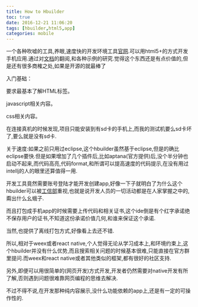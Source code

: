 ```yaml
---
title: How to Hbuilder
toc: true
date: 2016-12-21 11:06:20
tags: [hbuilder,html5,app]
categories: mobile
---
```

一个各种吹嘘的工具,养眼,速度快的开发环境工具[官网](http://dcloud.io/).可以用html5+的方式开发手机应用.通过对[文档](http://ask.dcloud.net.cn/docs/)的翻阅,和各种示例的研究.觉得这个东西还是有点价值的,但是还有很多商榷之处,如果是开源的就最棒了

<!--more-->

入门基础：

要求最基本了解HTML标签。

javascript相关内容。

css相关内容。


在连接真机的时候发现,项目只能安装到有sd卡的手机上,而我的测试机要么sd卡坏了,要么就是没有sd卡.

关于速度:如果之前只用过eclipse,这个hbuilder虽然基于eclipse,但是的确比eclipse要快.但是如果增加了几个插件后,比如aptana(官方提供)后,没个半分钟也启动不起来,而代码高亮,代码format,和所谓可以提高速度的代码提示,在没有用过intellj的人的眼里还算值得一用.

开发工具竟然需要账号登陆才能开发创建app,好像一下子就明白了为什么这个hbuilder可以被[工信部](http://ask.dcloud.net.cn/article/986)重视,也就是说开发人员的一切活动都是在人家掌握之中的,甭出什么幺蛾子.

而且打包成手机app的时候需要上传代码和相关证书,这个ide倒是有个红字承诺绝不保存用户的证书,不知道这份承诺价值几何,和谁来保证这个承诺.

当然,也提供了离线打包方式,好像看上去还不错.

所以,相对于weex或者react native,个人觉得无论从学习成本上,和环境约束上,这个hbuilder并没有什么优势,而且搜索相关问题的时候基本很难,只能直接在官方群里提问.而weex和react native或者其他类似的框架,都有很好的社区支持.

另外,即便可以用很简单的(网页开发)方式开发,开发者仍然需要对native开发有所了解,否则遇到问题很难靠网页编程的思维去解决.

不过不得不说,在开发那种纯内容展示,没什么功能依赖的app上,还是有一定的可操作性的.



